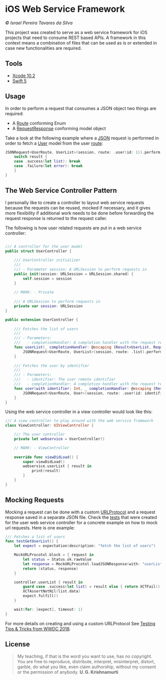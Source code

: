 # iOS Web Service Framework
*© Israel Pereira Tavares da Silva*

This project was created to serve as a web service framework for iOS projects that need to consume REST based APIs. A framework in this context means a combination of files that can be used as is or extended in case new functionalities are required. 

## Tools

- [Xcode 10.2](https://developer.apple.com/xcode/)
- [Swift 5](https://www.apple.com/swift/)

## Usage

In order to perform a request that consumes a JSON object two things are required:

- A [Route](https://github.com/ismalakazel/WebService/blob/master/WebService/Framework/Route.swift) conforming Enum
- A [RequestResponse](https://github.com/ismalakazel/WebService/blob/master/WebService/Framework/RequestResponse.swift) conforming model object

Take a look at the following example where a [JSON](https://github.com/ismalakazel/WebService/blob/master/WebService/Framework/JSONRequest.swift) request is performed in order to fetch a [User](https://github.com/ismalakazel/WebService/blob/master/WebService/Models/User/User.swift) model from the user [route](https://github.com/ismalakazel/WebService/blob/master/WebService/Controllers/User/UserRoute.swift):

```swift
JSONRequest<UserRoute, UserList>(session, route: .user(id: 1)).perform { result in
    switch result {
    case .success(let list): break
    case .failure(let error): break
    }
}
```

## The Web Service Controller Pattern

I personally like to create a controller to layout web service requests because the requests can be reused, mocked if necessary, and it gives more flexibility if additional work needs to be done before forwarding the request response is returned to the request caller.

The following is how user related requests are put in a web service controller:

```swift

/// A controller for the user model
public struct UserController {
    
    /// UserController initializer
    ///
    /// - Parameter session: A URLSession to perform requests in
    public init(session: URLSession = URLSession.shared) {
        self.session = session
    }
    
    // MARK: - Private
    
    /// A URLSession to perform requests in
    private var session: URLSession
}

public extension UserController {
    
    /// Fetches the list of users
    ///
    /// - Parameters:
    ///   - completionHandler: A completion handler with the request result
    func userList(_ completionHandler: @escaping (Result<UserList, RequestError>) -> ()) {
        JSONRequest<UserRoute, UserList>(session, route: .list).perform(completionHandler)
    }
    
    /// Fetches the user by identifier
    ///
    /// - Parameters:
    ///   - identifier: The user remote identifier
    ///   - completionHandler: A completion handler with the request result
    func user(with identifier: Int, _ completionHandler: @escaping (Result<User, RequestError>) -> ()) {
        JSONRequest<UserRoute, User>(session, route: .user(id: identifier)).perform(completionHandler)
    }
}
```

Using the web service controller in a view controller would look like this:

```swift
/// A view controller to play around with the web service framework
class ViewController: UIViewController {

    /// The user controller
    private let webservice = UserController()

    // MARK: - ViewController
    
    override func viewDidLoad() {
        super.viewDidLoad()
        webservice.userList { result in
            print(result)
        }
    }
}
```

## Mocking Requests

Mocking a request can be done with a custom [URLProtocol](https://github.com/ismalakazel/WebService/blob/master/WebServiceTests/Models/MockURLProcotol.swift) and a request response saved in a separate JSON file. Check the [tests](https://github.com/ismalakazel/WebService/blob/master/WebServiceTests/Controllers/UserControllerTests.swift) that were created for the user web service controller for a concrete example on how to mock url requests. Here is one example:

```swift
/// Fetches a list of users
func testGetUserList() {
    let expect = expectation(description: "fetch the list of users")

    MockURLProcotol.block = { request in
        let status = Status.ok.rawValue
        let response = MockURLProcotol.loadJSONResponse(with: "userList")
        return (status, response)
    }

    controller.userList { result in
        guard case .success(let list) = result else { return XCTFail() }
        XCTAssertNotNil(list.data)
        expect.fulfill()
    }

    wait(for: [expect], timeout: 1)
}
```

For more details on creating and using a custom URLProtocol See [Testing Tips & Tricks from WWDC 2018](https://developer.apple.com/videos/play/wwdc2018/417/). 

## License

> My teaching, if that is the word you want to use, has no copyright. You are free to reproduce, distribute, interpret, misinterpret, distort, garble, do what you like, even claim authorship, without my consent or the permission of anybody. 
**U. G. Krishnamurti**
